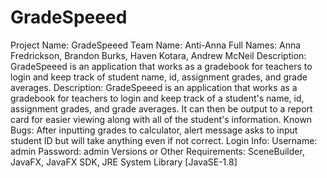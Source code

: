 # GradeSpeeed
Project Name: GradeSpeeed
Team Name: Anti-Anna
Full Names: Anna Fredrickson, Brandon Burks, Haven Kotara, Andrew McNeil 
Description: GradeSpeeed is an application that works as a gradebook for teachers to login and keep track of student name, id, assignment grades, and grade averages. 
Description: GradeSpeeed is an application that works as a gradebook for teachers to login and keep track of a student's name, id, assignment grades, and grade averages. It can then be output to a report card for easier viewing along with all of the student's information. 
Known Bugs: After inputting grades to calculator, alert message asks to input student ID but will take anything even if not correct. 
Login Info: 
    Username: admin 
    Password: admin 
Versions or Other Requirements: SceneBuilder, JavaFX, JavaFX SDK, JRE System Library [JavaSE-1.8]

